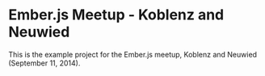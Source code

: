 # Ember.js Meetup - Koblenz and Neuwied

This is the example project for the Ember.js meetup, Koblenz and Neuwied (September 11, 2014).
